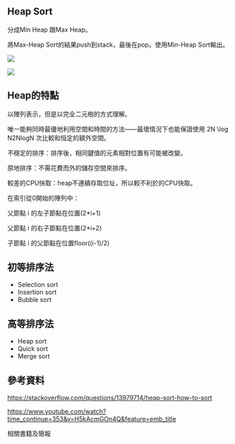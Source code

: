 ## Heap Sort
分成Min Heap 跟Max Heap。

將Max-Heap Sort的結果push到stack，最後在pop。使用Min-Heap Sort輸出。

![](https://imgur.com/zYDTsIB.jpg)

![](https://imgur.com/LzJ8hxW.jpg)

## Heap的特點

以陣列表示，但是以完全二元樹的方式理解。

唯一能夠同時最優地利用空間和時間的方法——最壞情況下也能保證使用 2N \log N2NlogN 次比較和恒定的額外空間。

不穩定的排序：排序後，相同鍵值的元素相對位置有可能被改變。

原地排序：不需花費而外的儲存空間來排序。

較差的CPU快取：heap不連續存取位址，所以較不利於的CPU快取。

在索引從0開始的陣列中：

父節點 i 的左子節點在位置(2*i+1)

父節點 i 的右子節點在位置(2*i+2)

子節點 i 的父節點在位置floor((i-1)/2)

## 初等排序法
 - Selection sort
 - Insertion sort
 - Bubble sort
 
## 高等排序法
 - Heap sort
 - Quick sort
 - Merge sort
 
 ## 參考資料
 
 https://stackoverflow.com/questions/13979714/heap-sort-how-to-sort
 
 https://www.youtube.com/watch?time_continue=353&v=H5kAcmGOn4Q&feature=emb_title
 
 相關書籍及簡報
